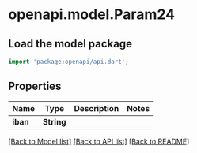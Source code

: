 # openapi.model.Param24

## Load the model package
```dart
import 'package:openapi/api.dart';
```

## Properties
Name | Type | Description | Notes
------------ | ------------- | ------------- | -------------
**iban** | **String** |  | 

[[Back to Model list]](../README.md#documentation-for-models) [[Back to API list]](../README.md#documentation-for-api-endpoints) [[Back to README]](../README.md)


